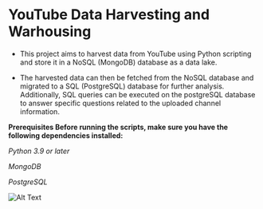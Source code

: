 # **YouTube Data Harvesting and Warhousing**


* This project aims to harvest data from YouTube using Python scripting and store it in a NoSQL (MongoDB) database as a data lake. 

* The harvested data can then be fetched from the NoSQL database and migrated to a SQL (PostgreSQL) database for further analysis. Additionally, SQL queries can be executed on the postgreSQL database to answer specific questions related to the uploaded channel information.

**Prerequisites Before running the scripts, make sure you have the following dependencies installed:**

*Python 3.9 or later*

*MongoDB*

*PostgreSQL*

![Alt Text]("Youtube.readme.jpg")
